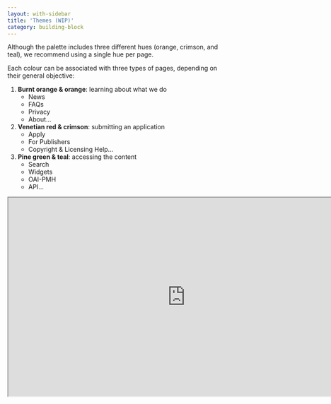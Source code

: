 ```yaml
---
layout: with-sidebar
title: 'Themes (WIP)'
category: building-block
---
```


Although the palette includes three different hues (orange, crimson, and teal), we recommend using a single hue per page.

Each colour can be associated with three types of pages, depending on their general objective:
1. <span data-feather="droplet" class="burnt-orange-fill"></span> <span data-feather="droplet" class="orange-fill"></span> **Burnt orange & orange**: learning about what we do
   - News
   - FAQs
   - Privacy
   - About…
2. <span data-feather="droplet" class="venetian-red-fill"></span> <span data-feather="droplet" class="crimson-fill"></span> **Venetian red & crimson**: submitting an application
   - Apply
   - For Publishers
   - Copyright & Licensing Help…
3. <span data-feather="droplet" class="pine-green-fill"></span> <span data-feather="droplet" class="teal-fill"></span> **Pine green & teal**: accessing the content
   - Search
   - Widgets
   - OAI-PMH
   - API…

<iframe title="Theming by colour on Figma" width="800" height="450" src="https://www.figma.com/embed?embed_host=share&url=https%3A%2F%2Fwww.figma.com%2Ffile%2FCLkv5unlaRSU5YABUNqN1v%2FBuilding-blocks%3Fnode-id%3D502%253A2" allowfullscreen></iframe>

